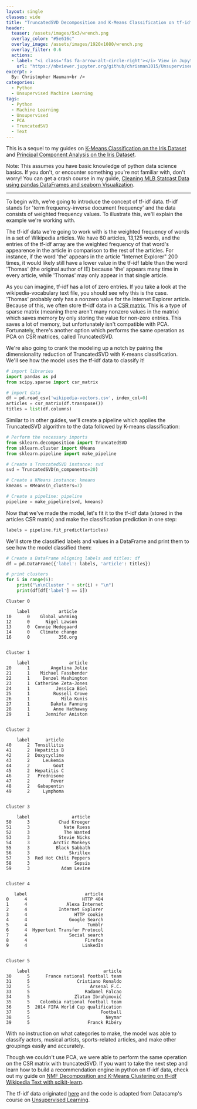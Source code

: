 ```yaml
---
layout: single
classes: wide
title: "TruncatedSVD Decomposition and K-Means Classification on tf-idf Data with scikit-learn"
header:
  teaser: /assets/images/5x3/wrench.png
  overlay_color: "#5e616c"
  overlay_image: /assets/images/1920x1080/wrench.png
  overlay_filter: 0.6
  actions:
  - label: "<i class='fas fa-arrow-alt-circle-right'></i> View in Jupyter"
    url: "https://nbviewer.jupyter.org/github/chrisman1015/Unsupervised-Learning/blob/master/TruncatedSVD%20Decomposition%20and%20K-Means%20Classification%20on%20tf-idf%20Data%20with%20scikit-learn/K-Means%20Classification%20on%20tf-idf%20Data%20with%20TruncatedSVD%20and%20scikit-learn.ipynb"
excerpt: >
  By: Christopher Hauman<br />
categories:
  - Python
  - Unsupervised Machine Learning
tags:
  - Python
  - Machine Learning
  - Unsupervised
  - PCA
  - TruncatedSVD
  - Text
---
```

This is a sequel to my guides on [K-Means Classification on the Iris Dataset](https://chrisman1015.github.io//python/unsupervised%20machine%20learning/K-Means-Classification-on-the-Iris-Dataset-with-scikit-learn/) and [Principal Component Analysis on the Iris Dataset](https://chrisman1015.github.io//python/unsupervised%20machine%20learning/Principal-Component-Analysis/).

Note: This assumes you have basic knowledge of python data science basics. If you don't, or encounter something you're not familiar with, don't worry! You can get a crash course in my guide, [Cleaning MLB Statcast Data using pandas DataFrames and seaborn Visualization](https://chrisman1015.github.io/python/statcast/Cleaning-MLB-Statcast-Data-using-pandas-Dataframes-and-seaborn-Visualization/).

***
To begin with, we're going to introduce the concept of tf-idf data. tf-idf stands for 'term frequency-inverse document frequency' and the data consists of weighted frequency values. To illustrate this, we'll explain the example we're working with.
<br>

The tf-idf data we're going to work with is the weighted frequency of words in a set of Wikipedia articles. We have 60 articles, 13,125 words, and the entries of the tf-idf array are the weighted frequency of that word's appearence in the article in comparison to the rest of the articles. For instance, if the word 'the' appears in the article "Internet Explorer" 200 times, it would likely still have a lower value in the tf-idf table than the word 'Thomas' (the original author of IE) because 'the' appears many time in every article, while 'Thomas' may only appear in that single article.
<br>

As you can imagine, tf-idf has a lot of zero entries. If you take a look at the wikipedia-vocabulary text file, you should see why this is the case. 'Thomas' probably only has a nonzero value for the Internet Explorer article. Because of this, we often store tf-idf data in a [CSR matrix](https://docs.scipy.org/doc/scipy-0.14.0/reference/generated/scipy.sparse.csr_matrix.html). This is a type of sparse matrix (meaning there aren't many nonzero values in the matrix) which saves memory by only storing the value for non-zero entries. This saves a lot of memory, but unfortunately isn't compatible with PCA. Fortunately, there's another option which performs the same operation as PCA on CSR matrices, called TruncatedSVD.

We're also going to crank the modeling up a notch by pairing the dimensionality reduction of TruncatedSVD with K-means classification. We'll see how the model uses the tf-idf data to classify it!


```python
# import libraries
import pandas as pd
from scipy.sparse import csr_matrix

# import data
df = pd.read_csv('wikipedia-vectors.csv', index_col=0)
articles = csr_matrix(df.transpose())
titles = list(df.columns)
```

Similar to in other guides, we'll create a pipeline which applies the TruncatedSVD algorithm to the data followed by K-means classification:


```python
# Perform the necessary imports
from sklearn.decomposition import TruncatedSVD
from sklearn.cluster import KMeans
from sklearn.pipeline import make_pipeline

# Create a TruncatedSVD instance: svd
svd = TruncatedSVD(n_components=20)

# Create a KMeans instance: kmeans
kmeans = KMeans(n_clusters=7)

# Create a pipeline: pipeline
pipeline = make_pipeline(svd, kmeans)
```

Now that we've made the model, let's fit it to the tf-idf data (stored in the articles CSR matrix) and make the classification prediction in one step:


```python
labels = pipeline.fit_predict(articles)
```

We'll store the classified labels and values in a DataFrame and print them to see how the model classified them:


```python
# Create a DataFrame aligning labels and titles: df
df = pd.DataFrame({'label': labels, 'article': titles})

# print clusters
for i in range(6):
    print("\n\nCluster " + str(i) + "\n")
    print(df[df['label'] == i])
```

    
    
    Cluster 0
    
        label           article
    10      0    Global warming
    12      0      Nigel Lawson
    13      0  Connie Hedegaard
    14      0    Climate change
    16      0           350.org
    
    
    Cluster 1
    
        label               article
    20      1        Angelina Jolie
    21      1    Michael Fassbender
    22      1     Denzel Washington
    23      1  Catherine Zeta-Jones
    24      1          Jessica Biel
    25      1         Russell Crowe
    26      1            Mila Kunis
    27      1        Dakota Fanning
    28      1         Anne Hathaway
    29      1      Jennifer Aniston
    
    
    Cluster 2
    
        label      article
    40      2  Tonsillitis
    41      2  Hepatitis B
    42      2  Doxycycline
    43      2     Leukemia
    44      2         Gout
    45      2  Hepatitis C
    46      2   Prednisone
    47      2        Fever
    48      2   Gabapentin
    49      2     Lymphoma
    
    
    Cluster 3
    
        label                article
    50      3           Chad Kroeger
    51      3             Nate Ruess
    52      3             The Wanted
    53      3           Stevie Nicks
    54      3         Arctic Monkeys
    55      3          Black Sabbath
    56      3               Skrillex
    57      3  Red Hot Chili Peppers
    58      3                 Sepsis
    59      3            Adam Levine
    
    
    Cluster 4
    
       label                      article
    0      4                     HTTP 404
    1      4               Alexa Internet
    2      4            Internet Explorer
    3      4                  HTTP cookie
    4      4                Google Search
    5      4                       Tumblr
    6      4  Hypertext Transfer Protocol
    7      4                Social search
    8      4                      Firefox
    9      4                     LinkedIn
    
    
    Cluster 5
    
        label                            article
    30      5      France national football team
    31      5                  Cristiano Ronaldo
    32      5                       Arsenal F.C.
    33      5                     Radamel Falcao
    34      5                 Zlatan Ibrahimović
    35      5    Colombia national football team
    36      5  2014 FIFA World Cup qualification
    37      5                           Football
    38      5                             Neymar
    39      5                      Franck Ribéry
    

With no instruction on what categories to make, the model was able to classify actors, musical artists, sports-related articles, and make other groupings easily and accurately.

Though we couldn't use PCA, we were able to perform the same operation on the CSR matrix with truncatedSVD. If you want to take the next step and learn how to build a recommendation engine in python on tf-idf data, check out my guide on [NMF Decomposition and K-Means Clustering on tf-idf Wikipedia Text with scikit-learn](https://nbviewer.jupyter.org/github/chrisman1015/Unsupervised-Learning/blob/master/NMF%20Decomposition%20and%20K-Means%20Clustering%20on%20tf-idf%20Wikipedia%20Text%20with%20scikit-learn/NMF%20Decomposition%20and%20K-Means%20Clustering%20on%20tf-idf%20Wikipedia%20Text%20with%20scikit-learn.ipynb).

The tf-idf data originated [here](https://blog.lateral.io/2015/06/the-unknown-perils-of-mining-wikipedia/) and the code is adapted from Datacamp's course on [Unsupervised Learning](https://www.datacamp.com/courses/unsupervised-learning-in-python).
